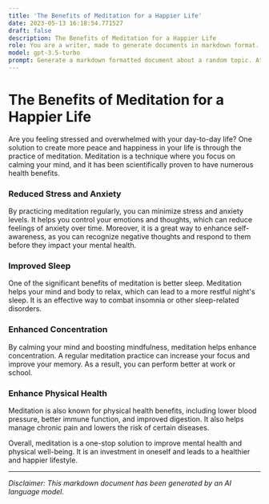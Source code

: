 ```yaml
---
title: 'The Benefits of Meditation for a Happier Life'
date: 2023-05-13 16:18:54.771527
draft: false
description: The Benefits of Meditation for a Happier Life
role: You are a writer, made to generate documents in markdown format. It is very important that all of the documents you generate are in valid markdown format.
model: gpt-3.5-turbo
prompt: Generate a markdown formatted document about a random topic. At the bottom, include a disclaimer explaining that the document was generated by you. The first line of the document should be the title. Make sure that the entire document is in proper markdown format, using a mix of various tags to make the document visually appealing.
---
```


# The Benefits of Meditation for a Happier Life

Are you feeling stressed and overwhelmed with your day-to-day life? One solution to create more peace and happiness in your life is through the practice of meditation. Meditation is a technique where you focus on calming your mind, and it has been scientifically proven to have numerous health benefits.

### Reduced Stress and Anxiety

By practicing meditation regularly, you can minimize stress and anxiety levels. It helps you control your emotions and thoughts, which can reduce feelings of anxiety over time. Moreover, it is a great way to enhance self-awareness, as you can recognize negative thoughts and respond to them before they impact your mental health.

### Improved Sleep

One of the significant benefits of meditation is better sleep. Meditation helps your mind and body to relax, which can lead to a more restful night's sleep. It is an effective way to combat insomnia or other sleep-related disorders.

### Enhanced Concentration

By calming your mind and boosting mindfulness, meditation helps enhance concentration. A regular meditation practice can increase your focus and improve your memory. As a result, you can perform better at work or school.

### Enhance Physical Health

Meditation is also known for physical health benefits, including lower blood pressure, better immune function, and improved digestion. It also helps manage chronic pain and lowers the risk of certain diseases.

Overall, meditation is a one-stop solution to improve mental health and physical well-being. It is an investment in oneself and leads to a healthier and happier lifestyle.

---

*Disclaimer: This markdown document has been generated by an AI language model.*